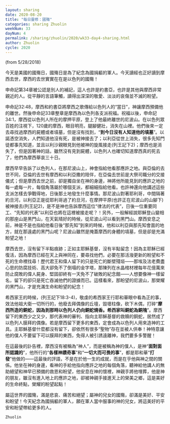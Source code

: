 ```yaml
---
layout: sharing
date: 2020-08-20
title: "每日靈修：國殤"
categories: sharing Zhuolin
weekNum: 33
dayNum: 4
permalink: /sharing/zhuolin/2020/wk33-day4-sharing.html
author: Zhuolin
cycle: 2020
---
```

(from 5/28/2018)

今天是美國的國殤日，國殤日是為了紀念為國捐軀的軍人。今天讀經也正好讀到摩西去世，摩西的去世實實在在是以色列的國殤！  

申命記第34章被公認是別人的補記，這人也許是約書亞，也許是其他與摩西非常親近的人。從平靜的言語筆觸，讀得出深深的敬愛、淡淡的哀傷並不滅的盼望。  

申命記32:48，摩西和約書亞將摩西之歌傳給以色列人的“當日”，神讓摩西預備他的離世。然後申命記33章整章是摩西為以色列各支派祝福。祝福以後，申命記34:1，摩西從以色列人所在的摩押平原，登上了他最終離世的尼波山。在以色列眾百姓的注視下，120歲的摩西，眼目明亮，腿腳健壯，消失在山裡。他們後來一定去尋找過摩西的屍體或者墳墓，但是沒有找到，“**到今日沒有人知道他的墳墓**”。以諾憑空消失，人們知道他沒有死，是被神接去了；以利亞從世上消失，很多先知門徒都事先知道，並且以利沙親眼見到他被神的旋風接走(列王記下2)；摩西也是消失了，但是因著神的話，雖然沒有見到屍體，以色列人也確切知道摩西真的死去了，他們為摩西舉哀三十日。  

摩西早早告訴了以色列人，在那尼波山上，神會指給他看那應許之地。與亞倫的去世不同，亞倫的去世有摩西和以利亞撒的陪伴，在亞倫去世前是大祭司職分的交接儀式；但是摩西去世之前，卻是獨自坐在神的身邊，神將他所能見到的應許之地的每一處每一片，每個角落屬於哪個支派，都細細指給他看。也許神還向他講述這些支派怎樣去爭戰得地，日後那土地發生什麼事情。那尼波山對著耶利哥，中間隔著約旦河，以利亞正是從耶利哥過了約旦河，在摩押平原(也許正在尼波山的山腳下)被神接去(列王記2)，是不是神也告訴摩西這位“律法的代表”，日後一位重要同工、“先知的代表”以利亞也將在這裡被接走呢？！另外，一般解經說耶穌登山變相的那座山是黑門山，在天氣晴好的時候，從尼波山可以看到黑門山。摩西安息之前，神是不是也指給他看日後“那先知”到來的時候，他和以利亞與那先知會面的地方，就在那遠處的黑門山呢？尼波山雖然是掩蓋摩西的身體的墳墓，但是卻是充滿盼望之地！  

摩西去世，沒有留下半點痕跡；正如主耶穌基督，沒有半點留念！因為主耶穌已經復活，因為摩西已經在天上與神同在，要尋找他們，必要在那活潑更新的盼望和不死的生命裡找尋！歷代君王和偉人留下的只是死亡的斷壁殘垣——那埃及法老費盡心思的防腐技術、高大卻免不了倒塌的金字塔，那陳列在水晶棺材裡每年花億萬來防止腐敗的偉人屍身、堅固卻終有一天免不了破敗的紀念館——人想要像神一樣留名，留下的卻只是死亡吞滅他們的證據而已。這樣看來，那盼望的尼波山，那榮耀的黑門山，才是充滿生命和盼望的紀念！  

希西家王的時候，(列王記下18:3-4)，敬虔的希西家王行耶和華眼中看為正的事，效法他祖大衛一切所行的，他廢去拜偶像的丘壇，毀壞柱像，砍下木偶，打碎“**摩西所造的銅蛇，因為到那時以色列人仍向銅蛇燒香。希西家叫銅蛇為銅塊**”。摩西留下的東西少之又少，那代表神的審判、指向主耶穌基督的救贖的銅蛇，居然成了以色列人膜拜的偶像。若是摩西留下更多的東西，定會成為以色列人用來造神的工具。主耶穌基督什麼都沒有留下，卻依然有很多“聖物”存在並被人供奉！神特意讓他的僕人不要留下可以膜拜的東西，免得人被引誘遠離神，我們要多多警醒！  

在這最後的訃告裡，摩西沒有被稱為“神人”，而是被稱為神的僕人，是神“**面對面所認識的**”，他所行的“**各樣神蹟奇事**”和“**一切大而可畏的事**”，都是耶和華“**打發**”他做的——這最後的評語，不是在於他一生的成就，而是在乎他與神之間的關係。他坐在神的身邊，看神的手給他指向應許之地的每個角落，聽神給他講人的無助絕望和神早已預備的救恩和盼望，他安息在神的懷裡，神親手將他埋葬，他是神的朋友，雖沒有進入地上的應許之地，卻被神親手接進天上的榮美之鄉，這是美好的生命終點，榮耀的盼望起點！  

屬這世界的國殤，滿是悲哀、痛苦和絕望；屬神的兒女的國殤，卻滿是美好、平安和盼望！今天紀念為國捐軀的軍人，願在軍人當中服事的神的兒女，將這美好的平安和盼望帶給更多的人。  

`Zhuolin`  
